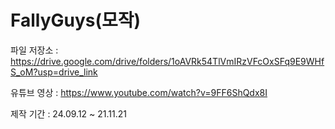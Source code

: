 # FallyGuys(모작)

파일 저장소 : https://drive.google.com/drive/folders/1oAVRk54TlVmIRzVFcOxSFq9E9WHfS_oM?usp=drive_link

유튜브 영상 : https://www.youtube.com/watch?v=9FF6ShQdx8I

제작 기간 : 24.09.12 ~ 21.11.21
